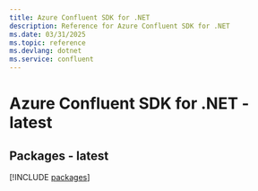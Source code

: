 ```yaml
---
title: Azure Confluent SDK for .NET
description: Reference for Azure Confluent SDK for .NET
ms.date: 03/31/2025
ms.topic: reference
ms.devlang: dotnet
ms.service: confluent
---
```

# Azure Confluent SDK for .NET - latest
## Packages - latest
[!INCLUDE [packages](confluent-index.md)]